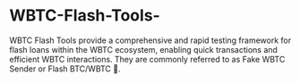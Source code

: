 # WBTC-Flash-Tools-
WBTC Flash Tools provide a comprehensive and rapid testing framework for flash loans within the WBTC ecosystem, enabling quick transactions and efficient WBTC interactions. They are commonly referred to as Fake WBTC Sender or Flash BTC/WBTC 🚀.
